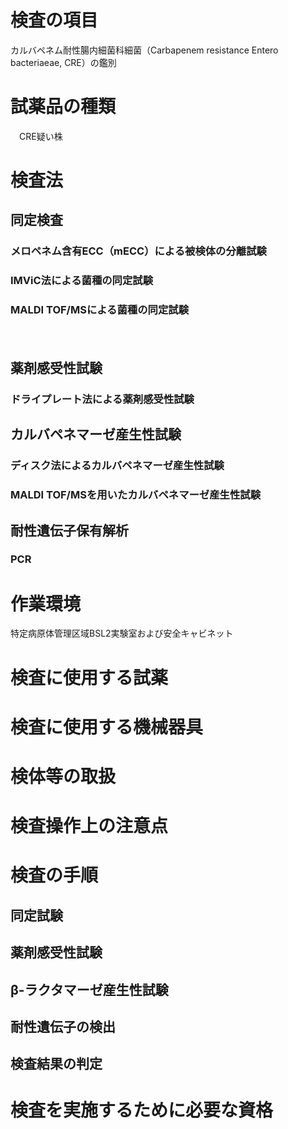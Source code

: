 # 検査の項目
 カルバペネム耐性腸内細菌科細菌（Carbapenem resistance Entero bacteriaeae, CRE）の鑑別

# 試薬品の種類
　CRE疑い株
# 検査法
## 同定検査
### メロペネム含有ECC（mECC）による被検体の分離試験
### IMViC法による菌種の同定試験
### MALDI TOF/MSによる菌種の同定試験
   　
## 薬剤感受性試験
### ドライプレート法による薬剤感受性試験

## カルバペネマーゼ産生性試験
### ディスク法によるカルバペネマーゼ産生性試験
### MALDI TOF/MSを用いたカルバペネマーゼ産生性試験

## 耐性遺伝子保有解析
### PCR


# 作業環境
特定病原体管理区域BSL2実験室および安全キャビネット
# 検査に使用する試薬
# 検査に使用する機械器具
# 検体等の取扱
# 検査操作上の注意点
# 検査の手順
## 同定試験
## 薬剤感受性試験
## β-ラクタマーゼ産生性試験
## 耐性遺伝子の検出
## 検査結果の判定
# 検査を実施するために必要な資格
